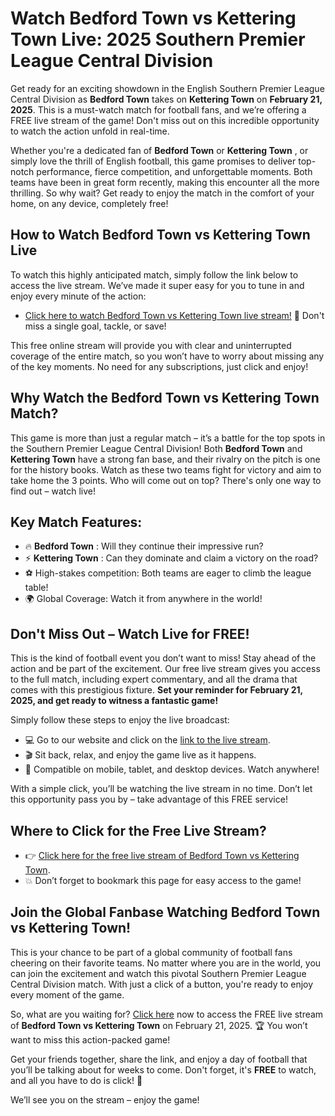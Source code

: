 # Watch Bedford Town vs Kettering Town Live: 2025 Southern Premier League Central Division

Get ready for an exciting showdown in the English Southern Premier League Central Division as **Bedford Town** takes on **Kettering Town** on **February 21, 2025**. This is a must-watch match for football fans, and we’re offering a FREE live stream of the game! Don't miss out on this incredible opportunity to watch the action unfold in real-time.

Whether you're a dedicated fan of **Bedford Town** or **Kettering Town** , or simply love the thrill of English football, this game promises to deliver top-notch performance, fierce competition, and unforgettable moments. Both teams have been in great form recently, making this encounter all the more thrilling. So why wait? Get ready to enjoy the match in the comfort of your home, on any device, completely free!

## How to Watch Bedford Town vs Kettering Town Live

To watch this highly anticipated match, simply follow the link below to access the live stream. We’ve made it super easy for you to tune in and enjoy every minute of the action:

- [Click here to watch Bedford Town vs Kettering Town live stream!](https://tinyurl.com/livestreamfreeo?st=Bedford+Town+vs+Kettering+Town&si=gh) 🚨 Don't miss a single goal, tackle, or save!

This free online stream will provide you with clear and uninterrupted coverage of the entire match, so you won’t have to worry about missing any of the key moments. No need for any subscriptions, just click and enjoy!

## Why Watch the Bedford Town vs Kettering Town Match?

This game is more than just a regular match – it’s a battle for the top spots in the Southern Premier League Central Division! Both **Bedford Town** and **Kettering Town** have a strong fan base, and their rivalry on the pitch is one for the history books. Watch as these two teams fight for victory and aim to take home the 3 points. Who will come out on top? There's only one way to find out – watch live!

## Key Match Features:

- 🔥 **Bedford Town** : Will they continue their impressive run?
- ⚡ **Kettering Town** : Can they dominate and claim a victory on the road?
- ⚽ High-stakes competition: Both teams are eager to climb the league table!
- 🌍 Global Coverage: Watch it from anywhere in the world!

## Don't Miss Out – Watch Live for FREE!

This is the kind of football event you don’t want to miss! Stay ahead of the action and be part of the excitement. Our free live stream gives you access to the full match, including expert commentary, and all the drama that comes with this prestigious fixture. **Set your reminder for February 21, 2025, and get ready to witness a fantastic game!**

Simply follow these steps to enjoy the live broadcast:

- 💻 Go to our website and click on the [link to the live stream](https://tinyurl.com/livestreamfreeo?st=Bedford+Town+vs+Kettering+Town&si=gh).
- 🎬 Sit back, relax, and enjoy the game live as it happens.
- 📱 Compatible on mobile, tablet, and desktop devices. Watch anywhere!

With a simple click, you’ll be watching the live stream in no time. Don’t let this opportunity pass you by – take advantage of this FREE service!

## Where to Click for the Free Live Stream?

- 👉 [Click here for the free live stream of Bedford Town vs Kettering Town](https://tinyurl.com/livestreamfreeo?st=Bedford+Town+vs+Kettering+Town&si=gh).
- 💥 Don’t forget to bookmark this page for easy access to the game!

## Join the Global Fanbase Watching Bedford Town vs Kettering Town!

This is your chance to be part of a global community of football fans cheering on their favorite teams. No matter where you are in the world, you can join the excitement and watch this pivotal Southern Premier League Central Division match. With just a click of a button, you're ready to enjoy every moment of the game.

So, what are you waiting for? [Click here](https://tinyurl.com/livestreamfreeo?st=Bedford+Town+vs+Kettering+Town&si=gh) now to access the FREE live stream of **Bedford Town vs Kettering Town** on February 21, 2025. 🏆 You won’t want to miss this action-packed game!

Get your friends together, share the link, and enjoy a day of football that you’ll be talking about for weeks to come. Don't forget, it's **FREE** to watch, and all you have to do is click! 🚀

We’ll see you on the stream – enjoy the game!
